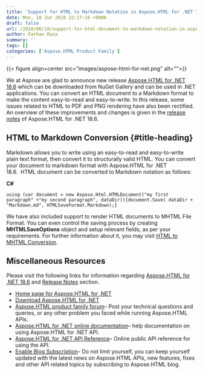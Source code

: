 ```yaml
---
title: 'Support for HTML to Markdown Notation in Aspose.HTML for .NET 18.6'
date: Mon, 18 Jun 2018 22:17:16 +0000
draft: false
url: /2018/06/18/support-for-html-document-to-markdown-notation-in-aspose.html-for-.net-18.6/
author: Farhan Raza
summary: ''
tags: []
categories: ['Aspose.HTML Product Family']
---
```




{{< figure align=center src="images/aspose-html-for-net.png" alt="">}}


We at Aspose are glad to announce new release [Aspose.HTML for .NET 18.6][1] which can be downloaded from NuGet Gallery and can be used in .NET applications. You can convert an HTML document to a Markdown format to make the content easy-to-read and easy-to-write. In this release, some issues related to HTML to PDF and PNG rendering have also been rectified. An overview of these improvements and changes is given in the [release notes][2] of Aspose.HTML for .NET 18.6.

## HTML to Markdown Conversion {#title-heading}

Markdown allows you to write using an easy-to-read and easy-to-write plain text format, then convert it to structurally valid HTML. You can convert your document to markdown format with Aspose.HTML for .NET 18.6.  HTML document can be converted to Markdown notation as follows:

**C#**

```
using (var document = new Aspose.Html.HTMLDocument("my first paragraph" +"my second paragraph", dataDir)){document.Save( dataDir + "Markdown.md", HTMLSaveFormat.Markdown);}
```

  
We have also included support to render HTML documents to MHTML File Format. You can even control the saving process by creating **MHTMLSaveOptions** object and setup relevant fields, as per your requirements. For further information about it, you may visit [HTML to MHTML Conversion][3].

## Miscellaneous Resources

Please visit the following links for information regarding [Aspose.HTML for .NET 18.6][4] and [Release Notes][5] section.

*   [Home page for Aspose.HTML for .NET][6]
*   [Download Aspose.HTML for .NET][7]
*   [Aspose.HTML product family forum][8]– Post your technical questions and queries, or any other problem you faced while running Aspose.HTML APIs.
*   [Aspose.HTML for .NET online documentation][9]– help documentation on using Aspose.HTML for .NET API.
*   [Aspose.HTML for .NET API Reference][10]– Online public API reference for using the API.
*   [Enable Blog Subscription][11]– Do not limit yourself, you can keep yourself updated with the latest news on Aspose.HTML APIs, new features, fixes and other API related topics by subscribing to Aspose.HTML blog.




[1]: https://www.nuget.org/packages/Aspose.Html/18.6.0
[2]: https://docs.aspose.com/
[3]: https://docs.aspose.com/
[4]: https://www.nuget.org/packages/Aspose.Html/18.6.0
[5]: https://docs.aspose.com/
[6]: https://products.aspose.com/html/net
[7]: https://www.nuget.org/packages/Aspose.Html/18.6.0
[8]: https://forum.aspose.com/c/html
[9]: https://docs.aspose.com/display/htmlnet/Home
[10]: https://apireference.aspose.com/net/html
[11]: https://blog.aspose.com/category/aspose-products/aspose-html-product-family/




